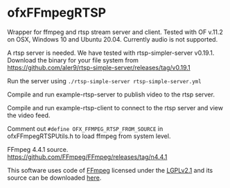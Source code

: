 # ofxFFmpegRTSP
Wrapper for ffmpeg and rtsp stream server and client. Tested with OF v.11.2 on OSX, Windows 10 and Ubuntu 20.04.
Currently audio is not supported.

A rtsp server is needed. 
We have tested with rtsp-simpler-server v0.19.1. Download the binary for your file system from
https://github.com/aler9/rtsp-simple-server/releases/tag/v0.19.1

Run the server using `./rtsp-simple-server rtsp-simple-server.yml`

Compile and run example-rtsp-server to publish video to the rtsp server. 

Compile and run example-rtsp-client to connect to the rtsp server and view the video feed.

Comment out `#define OFX_FFMPEG_RTSP_FROM_SOURCE` in ofxFFmpegRTSPUtils.h to load ffmpeg from system level.

FFmpeg 4.4.1 source.
https://github.com/FFmpeg/FFmpeg/releases/tag/n4.4.1

This software uses code of <a href=http://ffmpeg.org>FFmpeg</a> licensed under the <a href=http://www.gnu.org/licenses/old-licenses/lgpl-2.1.html>LGPLv2.1</a> and its source can be downloaded <a href=link_to_your_sources>here</a>.
